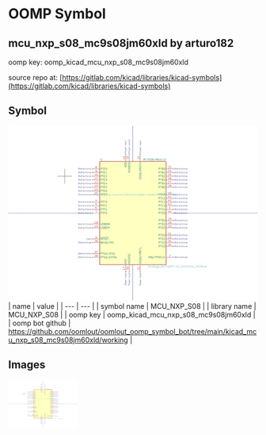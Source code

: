 # OOMP Symbol  
## mcu_nxp_s08_mc9s08jm60xld  by arturo182  
  
oomp key: oomp_kicad_mcu_nxp_s08_mc9s08jm60xld  
  
source repo at: [https://gitlab.com/kicad/libraries/kicad-symbols](https://gitlab.com/kicad/libraries/kicad-symbols)  
## Symbol  
  
[![working.png](working_600.png)](working.png)  
| name | value | 
| --- | --- | 
| symbol name | MCU_NXP_S08 | 
| library name | MCU_NXP_S08 | 
| oomp key | oomp_kicad_mcu_nxp_s08_mc9s08jm60xld | 
| oomp bot github | https://github.com/oomlout/oomlout_oomp_symbol_bot/tree/main/kicad_mcu_nxp_s08_mc9s08jm60xld/working | 
## Images  
  
[![working.png](working_140.png)](working.png)  
